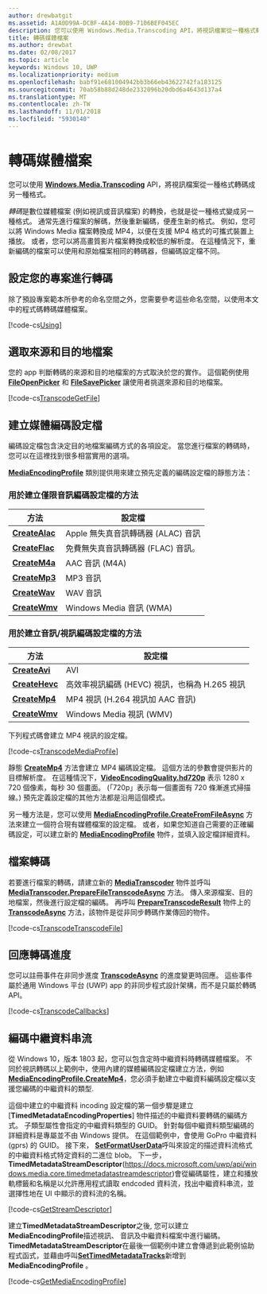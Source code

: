 ```yaml
---
author: drewbatgit
ms.assetid: A1A0D99A-DCBF-4A14-80B9-7106BEF045EC
description: 您可以使用 Windows.Media.Transcoding API，將視訊檔案從一種格式轉碼成另一種格式。
title: 轉碼媒體檔案
ms.author: drewbat
ms.date: 02/08/2017
ms.topic: article
keywords: Windows 10, UWP
ms.localizationpriority: medium
ms.openlocfilehash: babf91e681004942bb3b66eb43622742fa183125
ms.sourcegitcommit: 70ab58b88d248de2332096b20dbd6a4643d137a4
ms.translationtype: MT
ms.contentlocale: zh-TW
ms.lasthandoff: 11/01/2018
ms.locfileid: "5930140"
---
```

# <a name="transcode-media-files"></a>轉碼媒體檔案



您可以使用 [**Windows.Media.Transcoding**](https://msdn.microsoft.com/library/windows/apps/br207105) API，將視訊檔案從一種格式轉碼成另一種格式。

*轉碼*是數位媒體檔案 (例如視訊或音訊檔案) 的轉換，也就是從一種格式變成另一種格式。 通常先進行檔案的解碼，然後重新編碼，便產生新的格式。 例如，您可以將 Windows Media 檔案轉換成 MP4，以便在支援 MP4 格式的可攜式裝置上播放。 或者，您可以將高畫質影片檔案轉換成較低的解析度。 在這種情況下，重新編碼的檔案可以使用和原始檔案相同的轉碼器，但編碼設定檔不同。

## <a name="set-up-your-project-for-transcoding"></a>設定您的專案進行轉碼

除了預設專案範本所參考的命名空間之外，您需要參考這些命名空間，以使用本文中的程式碼轉碼媒體檔案。

[!code-cs[Using](./code/TranscodeWin10/cs/MainPage.xaml.cs#SnippetUsing)]

## <a name="select-source-and-destination-files"></a>選取來源和目的地檔案

您的 app 判斷轉碼的來源和目的地檔案的方式取決於您的實作。 這個範例使用 [**FileOpenPicker**](https://msdn.microsoft.com/library/windows/apps/br207847) 和 [**FileSavePicker**](https://msdn.microsoft.com/library/windows/apps/br207871) 讓使用者挑選來源和目的地檔案。

[!code-cs[TranscodeGetFile](./code/TranscodeWin10/cs/MainPage.xaml.cs#SnippetTranscodeGetFile)]

## <a name="create-a-media-encoding-profile"></a>建立媒體編碼設定檔

編碼設定檔包含決定目的地檔案編碼方式的各項設定。 當您進行檔案的轉碼時，您可以在這裡找到很多相當實用的選項。

[**MediaEncodingProfile**](https://msdn.microsoft.com/library/windows/apps/hh701026) 類別提供用來建立預先定義的編碼設定檔的靜態方法：

### <a name="methods-for-creating-audio-only-encoding-profiles"></a>用於建立僅限音訊編碼設定檔的方法

方法  |設定檔  |
---------|---------|
[**CreateAlac**](https://docs.microsoft.com/uwp/api/windows.media.mediaproperties.mediaencodingprofile.createalac)     |Apple 無失真音訊轉碼器 (ALAC) 音訊         |
[**CreateFlac**](https://docs.microsoft.com/uwp/api/windows.media.mediaproperties.mediaencodingprofile.createflac)     |免費無失真音訊轉碼器 (FLAC) 音訊。         |
[**CreateM4a**](https://docs.microsoft.com/uwp/api/windows.media.mediaproperties.mediaencodingprofile.createm4a)     |AAC 音訊 (M4A)         |
[**CreateMp3**](https://docs.microsoft.com/uwp/api/windows.media.mediaproperties.mediaencodingprofile.createmp3)     |MP3 音訊         |
[**CreateWav**](https://docs.microsoft.com/uwp/api/windows.media.mediaproperties.mediaencodingprofile.createwav)     |WAV 音訊         |
[**CreateWmv**](https://docs.microsoft.com/uwp/api/windows.media.mediaproperties.mediaencodingprofile.createwmv)     |Windows Media 音訊 (WMA)         |

### <a name="methods-for-creating-audio--video-encoding-profiles"></a>用於建立音訊/視訊編碼設定檔的方法

方法  |設定檔  |
---------|---------|
[**CreateAvi**](https://docs.microsoft.com/uwp/api/windows.media.mediaproperties.mediaencodingprofile.createavi) |AVI |
[**CreateHevc**](https://docs.microsoft.com/uwp/api/windows.media.mediaproperties.mediaencodingprofile.createhevc) |高效率視訊編碼 (HEVC) 視訊，也稱為 H.265 視訊 |
[**CreateMp4**](https://docs.microsoft.com/uwp/api/windows.media.mediaproperties.mediaencodingprofile.createmp4) |MP4 視訊 (H.264 視訊加 AAC 音訊) |
[**CreateWmv**](https://docs.microsoft.com/uwp/api/windows.media.mediaproperties.mediaencodingprofile.createwmv) |Windows Media 視訊 (WMV) |


下列程式碼會建立 MP4 視訊的設定檔。

[!code-cs[TranscodeMediaProfile](./code/TranscodeWin10/cs/MainPage.xaml.cs#SnippetTranscodeMediaProfile)]

靜態 [**CreateMp4**](https://docs.microsoft.com/uwp/api/windows.media.mediaproperties.mediaencodingprofile.createmp4) 方法會建立 MP4 編碼設定檔。 這個方法的參數會提供影片的目標解析度。 在這種情況下，[**VideoEncodingQuality.hd720p**](https://msdn.microsoft.com/library/windows/apps/hh701290) 表示 1280 x 720 個像素，每秒 30 個畫面。 (「720p」表示每一個畫面有 720 條漸進式掃描線。) 預先定義設定檔的其他方法都是沿用這個模式。

另一種方法是，您可以使用 [**MediaEncodingProfile.CreateFromFileAsync**](https://msdn.microsoft.com/library/windows/apps/hh701047) 方法來建立一個符合現有媒體檔案的設定檔。 或者，如果您知道自己需要的正確編碼設定，可以建立新的 [**MediaEncodingProfile**](https://msdn.microsoft.com/library/windows/apps/hh701026) 物件，並填入設定檔詳細資料。

## <a name="transcode-the-file"></a>檔案轉碼

若要進行檔案的轉碼，請建立新的 [**MediaTranscoder**](https://msdn.microsoft.com/library/windows/apps/br207080) 物件並呼叫 [**MediaTranscoder.PrepareFileTranscodeAsync**](https://msdn.microsoft.com/library/windows/apps/hh700936) 方法。 傳入來源檔案、目的地檔案，然後進行設定檔的編碼。 再呼叫 [**PrepareTranscodeResult**](https://msdn.microsoft.com/library/windows/apps/hh700941) 物件上的 [**TranscodeAsync**](https://msdn.microsoft.com/library/windows/apps/hh700946) 方法，該物件是從非同步轉碼作業傳回的物件。

[!code-cs[TranscodeTranscodeFile](./code/TranscodeWin10/cs/MainPage.xaml.cs#SnippetTranscodeTranscodeFile)]

## <a name="respond-to-transcoding-progress"></a>回應轉碼進度

您可以註冊事件在非同步進度 [**TranscodeAsync**](https://msdn.microsoft.com/library/windows/apps/hh700946) 的進度變更時回應。 這些事件屬於通用 Windows 平台 (UWP) app 的非同步程式設計架構，而不是只屬於轉碼 API。

[!code-cs[TranscodeCallbacks](./code/TranscodeWin10/cs/MainPage.xaml.cs#SnippetTranscodeCallbacks)]


## <a name="encode-a-metadata-stream"></a>編碼中繼資料串流
從 Windows 10，版本 1803 起，您可以包含定時中繼資料時轉碼媒體檔案。 不同於視訊轉碼以上範例中，使用內建的媒體編碼設定檔建立方法，例如[**MediaEncodingProfile.CreateMp4**](https://docs.microsoft.com/uwp/api/windows.media.mediaproperties.mediaencodingprofile.createmp4)，您必須手動建立中繼資料編碼設定檔以支援您編碼的中繼資料的類型.

這個中建立的中繼資料 incoding 設定檔的第一個步驟是建立 [**TimedMetadataEncodingProperties**] 物件描述的中繼資料要轉碼的編碼方式。 子類型屬性會指定的中繼資料類型的 GUID。 針對每個中繼資料類型編碼的詳細資料是專屬並不由 Windows 提供。 在這個範例中，會使用 GoPro 中繼資料 (gprs) 的 GUID。 接下來， [**SetFormatUserData**](https://docs.microsoft.com/uwp/api/windows.media.mediaproperties.timedmetadataencodingproperties.setformatuserdata)呼叫來設定的描述資料流格式的中繼資料格式特定資料的二進位 blob。 下一步， **TimedMetadataStreamDescriptor**(https://docs.microsoft.com/uwp/api/windows.media.core.timedmetadatastreamdescriptor)會從編碼屬性，建立和播放軌標籤和名稱是以允許應用程式讀取 endcoded 資料流，找出中繼資料串流，並選擇性地在 UI 中顯示的資料流的名稱。 
 
[!code-cs[GetStreamDescriptor](./code/TranscodeWin10/cs/MainPage.xaml.cs#SnippetGetStreamDescriptor)]

建立**TimedMetadataStreamDescriptor**之後, 您可以建立**MediaEncodingProfile**描述視訊、 音訊及中繼資料檔案中進行編碼。 **TimedMetadataStreamDescriptor**在最後一個範例中建立會傳遞到此範例協助程式函式，並藉由呼叫[**SetTimedMetadataTracks**](https://docs.microsoft.com/en-us/uwp/api/windows.media.mediaproperties.mediaencodingprofile.settimedmetadatatracks)新增到**MediaEncodingProfile** 。

[!code-cs[GetMediaEncodingProfile](./code/TranscodeWin10/cs/MainPage.xaml.cs#SnippetGetMediaEncodingProfile)]
 

 




